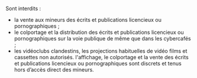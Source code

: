 Sont interdits :
- la vente aux mineurs des écrits et publications licencieux ou pornographiques ;
- le colportage et la distribution des écrits et publications licencieux ou pornographiques sur la voie publique de même que dans les cybercafés ;
- les vidéoclubs clandestins, les projections habituelles de vidéo films et cassettes non autorisés.
l'affichage, le colportage et la vente des écrits et publications licencieux ou pornographiques sont discrets et tenus hors d’accès direct des mineurs.